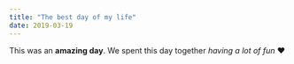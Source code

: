 ```yaml
---
title: "The best day of my life"
date: 2019-03-19
---
```

This was an **amazing day**. We spent this day together *having a lot of fun* :heart: 
